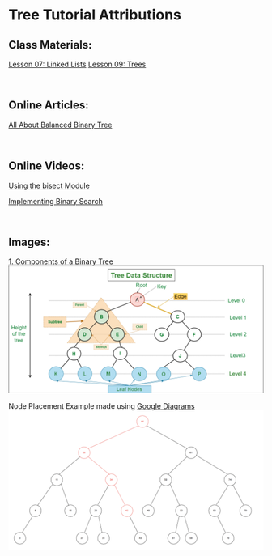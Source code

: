 # Tree Tutorial Attributions

## Class Materials:
[Lesson 07: Linked Lists](https://byui-cse.github.io/cse212-course/lesson07/07-prepare.html)
[Lesson 09: Trees](https://byui-cse.github.io/cse212-course/lesson09/09-prepare.html)

&nbsp;
## Online Articles:
[All About Balanced Binary Tree](https://www.shiksha.com/online-courses/articles/about-balanced-binary-tree/)


&nbsp;
## Online Videos:
[Using the bisect Module](https://realpython.com/lessons/using-bisect-module/)

[Implementing Binary Search](https://realpython.com/lessons/implement-binary-search/)

&nbsp;
## Images:
[1. Components of a Binary Tree](https://www.geeksforgeeks.org/introduction-to-tree-data-structure-and-algorithm-tutorials/)
![Image of Binary Tree Components](../images/treeComponents.png)

Node Placement Example made using [Google Diagrams](https://drawio.com)
![Node Placement, Example 2](../images/nodePlacement.png)
